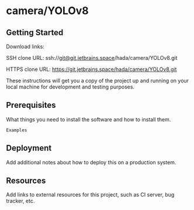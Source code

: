 # camera/YOLOv8



## Getting Started

Download links:

SSH clone URL: ssh://git@git.jetbrains.space/hada/camera/YOLOv8.git

HTTPS clone URL: https://git.jetbrains.space/hada/camera/YOLOv8.git



These instructions will get you a copy of the project up and running on your local machine for development and testing purposes.

## Prerequisites

What things you need to install the software and how to install them.

```
Examples
```

## Deployment

Add additional notes about how to deploy this on a production system.

## Resources

Add links to external resources for this project, such as CI server, bug tracker, etc.
